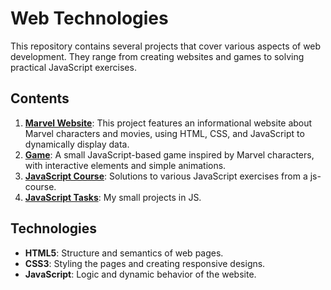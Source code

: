 # Web Technologies

This repository contains several projects that cover various aspects of web development. They range from creating websites and games to solving practical JavaScript exercises.

## Contents

1. [**Marvel Website**](): This project features an informational website about Marvel characters and movies, using HTML, CSS, and JavaScript to dynamically display data.
2. [**Game**](): A small JavaScript-based game inspired by Marvel characters, with interactive elements and simple animations.
3. [**JavaScript Course**](): Solutions to various JavaScript exercises from a js-course.
4. [**JavaScript Tasks**](): My small projects in JS.

## Technologies

- **HTML5**: Structure and semantics of web pages.
- **CSS3**: Styling the pages and creating responsive designs.
- **JavaScript**: Logic and dynamic behavior of the website.
